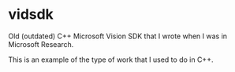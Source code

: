# vidsdk
Old (outdated) C++ Microsoft Vision SDK that I wrote when I was in Microsoft Research.

This is an example of the type of work that I used to do in C++.
